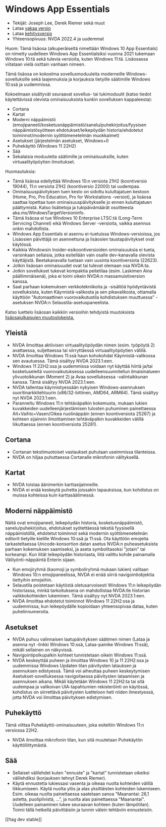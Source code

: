 # Windows App Essentials #

* Tekijät: Joseph Lee, Derek Riemer sekä muut
* Lataa [vakaa versio][1]
* Lataa [kehitysversio][2]
* Yhteensopivuus: NVDA 2022.4 ja uudemmat

Huom: Tämä lisäosa (alkuperäiseltä nimeltään Windows 10 App Essentials) on
nimetty uudelleen Windows App Essentialsiksi vuonna 2021 tukemaan Windows
10:tä sekä tulevia versioita, kuten Windows 11:tä. Lisäosassa viitataan
vielä osittain vanhaan nimeen.

Tämä lisäosa on kokoelma sovellusmoduuleita moderneille
Windows-sovelluksille sekä laajennuksia ja korjauksia tietyille säätimille
Windows 10:ssä ja uudemmissa.

Kokoelmaan sisältyvät seuraavat sovellus- tai tukimoduulit (katso tiedot
käytettävissä olevista ominaisuuksista kunkin sovelluksen kappaleesta):

* Cortana
* Kartat
* Moderni näppäimistö
  (emojipaneeli/kosketusnäppäimistö/sanelu/puhekirjoitus/fyysisen
  näppäimistösyötteen ehdotukset/leikepöydän historia/ehdotetut
  toiminnot/modernin syöttömenetelmän muokkaimet)
* Asetukset (järjestelmän asetukset, Windows+I)
* Puhekäyttö (Windows 11 22H2)
* Sää
* Sekalaisia moduuleita säätimille ja ominaisuuksille, kuten
  virtuaalityöpöytien ilmoitukset.

Huomautuksia:

* Tämä lisäosa edellyttää Windows 10:n versiota 21H2 (koontiversio 19044),
  11:n versiota 21H2 (koontiversio 22000) tai uudempaa.
* Ominaisuuspäivityksen tuen kesto on sidottu kuluttajatuen kestoon (Home,
  Pro, Pro Education, Pro for Workstations -versiot), ja lisäosa saattaa
  lopettaa tuen ominaisuuspäivitykselle jo ennen kuluttajatuen
  päättymistä. Katso lisätietoja ja tukipäivämäärät osoitteesta
  aka.ms/WindowsTargetVersioninfo.
* Tämä lisäosa ei tue Windows 10 Enterprise LTSC:tä (Long-Term Servicing
  Channel) eikä Windows Server -versioita, vaikka asennus onkin mahdollista.
* Windows App Essentials ei asennu ei-tuetuissa Windows-versioissa, jos
  Lisäosien päivittäjä on asennettuna ja lisäosien taustapäivitykset ovat
  käytössä.
* Kaikkia Windowsin Insider-esikoontiversioiden ominaisuuksia ei tueta,
  varsinkaan sellaisia, jotka esitellään vain osalle dev-kanavalla olevista
  käyttäjistä. Beetakanavalla tuetaan vain uusinta koontiversiota (22623).
* Jotkin lisäosan ominaisuudet ovat tai tulevat olemaan osa NVDA:ta.
* Jotkin sovellukset tukevat kompaktia peitetilaa (esim. Laskimen Aina
  päällimmäisenä), joka ei toimi oikein NVDA:n massamuistiversion kanssa.
* Saat parhaan kokemuksen verkkotekniikoita ja -sisältöä hyödyntävistä
  sovelluksista, kuten Käynnistä-valikosta ja sen pikavalikosta, ottamalla
  käyttöön "Automaattinen vuorovaikutustila kohdistuksen muuttuessa"
  -asetuksen NVDA:n Selaustila-asetuspaneelista.

Katso luettelo lisäosan kaikkiin versioihin tehdyistä muutoksista
[lisäosajulkaisujen muutoslokeista.][3]

## Yleistä

* NVDA ilmoittaa aktiivisen virtuaalityöpöydän nimen (esim. työpöytä 2)
  avattaessa, suljettaessa tai siirryttäessä virtuaalityöpöytien välillä.
* NVDA ilmoittaa Windows 11:ssä haun kohokohdat Käynnistä-valikossa sen
  avautuessa. Tämä sisältyy NVDA 2023.1:een.
* Windows 11 22H2:ssa ja uudemmissa voidaan nyt käyttää hiirtä ja/tai
  kosketuseleitä vuorovaikutuksessa uudelleensuunnitellun ilmaisinalueen
  ylivuotoikkunan (Moment 2) ja Avaa sovelluksessa -valintaikkunan
  kanssa. Tämä sisältyy NVDA 2023.1:een.
* NVDA tallentaa käynnistyessään nykyisen Windows-asennuksen
  suoritinarkkitehtuurin (x86/32-bittinen, AMD64, ARM64). Tämä sisältyy nyt
  NVDA 2023.1:een.
* Paranneltu Windows 11:n tehtäväpalkin kokemusta, mukaan lukien kuvakkeiden
  uudelleenjärjestämisen tulosten puhuminen painettaessa
  Alt+Vaihto+Vasen/Oikea nuolinäppäin (ennen koontiversiota 25267) ja
  kohteen sijainnin ilmoittaminen tehtäväpalkin kuvakkeiden välillä
  liikuttaessa (ennen koontiversiota 25281).

## Cortana

* Cortanan tekstimuotoiset vastaukset puhutaan useimmissa tilanteissa.
* NVDA on hiljaa puhuttaessa Cortanalle mikrofonin välityksellä.

## Kartat

* NVDA toistaa äänimerkin karttasijainneille.
* NVDA ei enää keskeytä puhetta joissakin tapauksissa, kun kohdistus on
  muissa kohteissa kuin karttasäätimessä.

## Moderni näppäimistö

Näitä ovat emojipaneeli, leikepöydän historia, kosketusnäppäimistö,
sanelu/puhekirjoitus, ehdotukset syötettäessä tekstiä fyysisellä
näppäimistöllä, ehdotetut toiminnot sekä modernin syöttömenetelmän editorit
tietyille kielille Windows 10:ssä ja 11:ssä. Ota käyttöön emojeita
tarkasteltaessa Unicode-konsortion datan asetus NVDA:n puheasetuksista
parhaan kokemuksen saamiseksi, ja aseta symbolitasoksi "jotain" tai
korkeampi. Kun liität leikepöydän historiasta, liitä valittu kohde
painamalla Välilyönti-näppäintä Enterin sijaan.

* Kun emojiryhmä (kaomoji ja symboliryhmä mukaan lukien) valitaan Windows
  10:n emojipaneelissa, NVDA ei enää siirrä navigointiobjektia tiettyihin
  emojeihin.
* Selaustila poistetaan käytöstä oletusarvoisesti Windows 11:n leikepöydän
  historiassa, minkä tarkoituksena on mahdollistaa NVDA:lle historian
  valikkokohteiden lukeminen. Tämä sisältyy nyt NVDA 2023.1:een.
* NVDA ilmoittaa ehdotetut toiminnot Windows 11 22H2:ssa ja uudemmissa, kun
  leikepöydälle kopioidaan yhteensopivaa dataa, kuten puhelinnumeroita.

## Asetukset

* NVDA puhuu valinnaisen laatupäivityksen säätimen nimen (Lataa ja asenna
  nyt -linkki Windows 10:ssä, Lataa-painike Windows 11:ssä), mikäli
  sellainen on näkyvissä.
* Navigointipolkupalkin kohteet tunnistetaan oikein Windows 11:ssä.
* NVDA keskeyttää puheen ja ilmoittaa Windows 10 ja 11 22H2:ssa ja
  uudemmissa Windows Updaten tilan päivitysten latauksen ja asennuksen
  edistyessä. Tämä voi aiheuttaa puheen keskeytymisen
  Asetukset-sovelluksessa navigoitaessa päivitysten lataamisen ja asennuksen
  aikana. Mikäli käytetään Windows 11 22H2:ta tai sitä uudempaa ja
  valikoivan UIA-tapahtumien rekisteröinti on käytössä, kohdistus on
  siirrettävä päivitysten luetteloon heti niiden ilmestyessä, jotta NVDA voi
  ilmoittaa päivityksen edistymisen.

## Puhekäyttö

Tämä viittaa Puhekäyttö-ominaisuuteen, joka esiteltiin Windows 11:n
versiossa 22H2.

* NVDA ilmoittaa mikrofonin tilan, kun sitä muutetaan Puhekäytön
  käyttöliittymästä.

## Sää

* Sellaiset välilehdet kuten "ennuste" ja "kartat" tunnistetaan oikeiksi
  välilehdiksi (korjauksen tehnyt Derek Riemer).
* Käytä ennustetta lukiessasi vasenta ja oikeaa nuolta kohteiden välillä
  liikkumiseen. Käytä nuolta ylös ja alas yksittäisten kohteiden
  lukemiseen. Esim.  oikeaa nuolta painettaessa saatetaan sanoa "Maanantai:
  26,1 astetta, puolipilvistä, ...", ja nuolta alas painettaessa
  "Maanantai". Uudelleen painaminen lukee seuraavan kohteen (kuten
  lämpötilan). Toimii tällä hetkellä päivittäisiin ja tunnin välein
  tehtäviin ennusteisiin.

[[!tag dev stable]]

[1]: https://addons.nvda-project.org/files/get.php?file=w10

[2]: https://addons.nvda-project.org/files/get.php?file=w10-dev

[3]: https://github.com/josephsl/wintenapps/wiki/w10changelog
